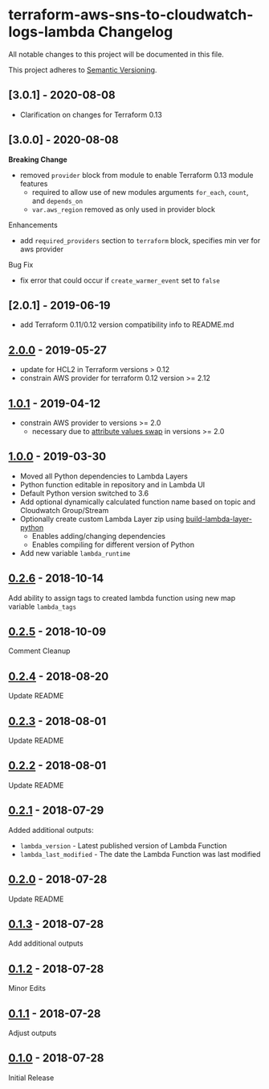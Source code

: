 # terraform-aws-sns-to-cloudwatch-logs-lambda Changelog

All notable changes to this project will be documented in this file.

This project adheres to [Semantic Versioning](http://semver.org/spec/v2.0.0.html).

## [3.0.1] - 2020-08-08

- Clarification on changes for Terraform 0.13

## [3.0.0] - 2020-08-08

**Breaking Change**

- removed `provider` block from module to enable Terraform 0.13 module features
  - required to allow use of new modules arguments `for_each`, `count`, and `depends_on`
  - `var.aws_region` removed as only used in provider block

Enhancements

- add `required_providers` section to `terraform` block, specifies min ver for aws provider

Bug Fix

- fix error that could occur if `create_warmer_event` set to `false`

## [2.0.1] - 2019-06-19

- add Terraform 0.11/0.12 version compatibility info to README.md

## [2.0.0] - 2019-05-27

- update for HCL2 in Terraform versions > 0.12
- constrain AWS provider for terraform 0.12 version >= 2.12

## [1.0.1] - 2019-04-12

- constrain AWS provider to versions >= 2.0
  - necessary due to [attribute values swap](https://www.terraform.io/docs/providers/aws/guides/version-2-upgrade.html#arn-and-layer_arn-attribute-value-swap) in versions >= 2.0

## [1.0.0] - 2019-03-30

- Moved all Python dependencies to Lambda Layers
- Python function editable in repository and in Lambda UI
- Default Python version switched to 3.6
- Add optional dynamically calculated function name based on topic and Cloudwatch Group/Stream
- Optionally create custom Lambda Layer zip using [build-lambda-layer-python](https://github.com/robertpeteuil/build-lambda-layer-python)
  - Enables adding/changing dependencies
  - Enables compiling for different version of Python
- Add new variable `lambda_runtime`

## [0.2.6] - 2018-10-14

Add ability to assign tags to created lambda function using new map variable `lambda_tags`

## [0.2.5] - 2018-10-09

Comment Cleanup

## [0.2.4] - 2018-08-20

Update README

## [0.2.3] - 2018-08-01

Update README

## [0.2.2] - 2018-08-01

Update README

## [0.2.1] - 2018-07-29

Added additional outputs:

- `lambda_version` - Latest published version of Lambda Function
- `lambda_last_modified` - The date the Lambda Function was last modified

## [0.2.0] - 2018-07-28

Update README

## [0.1.3] - 2018-07-28

Add additional outputs

## [0.1.2] - 2018-07-28

Minor Edits

## [0.1.1] - 2018-07-28

Adjust outputs

## [0.1.0] - 2018-07-28

Initial Release

[2.0.0]: https://github.com/robertpeteuil/terraform-aws-sns-to-cloudwatch-logs-lambda/compare/1.0.1...2.0.0
[1.0.1]: https://github.com/robertpeteuil/terraform-aws-sns-to-cloudwatch-logs-lambda/compare/1.0.0...1.0.1
[1.0.0]: https://github.com/robertpeteuil/terraform-aws-sns-to-cloudwatch-logs-lambda/compare/0.2.6...1.0.0
[0.2.6]: https://github.com/robertpeteuil/terraform-aws-sns-to-cloudwatch-logs-lambda/compare/0.2.5...0.2.6
[0.2.5]: https://github.com/robertpeteuil/terraform-aws-sns-to-cloudwatch-logs-lambda/compare/0.2.4...0.2.5
[0.2.4]: https://github.com/robertpeteuil/terraform-aws-sns-to-cloudwatch-logs-lambda/compare/0.2.3...0.2.4
[0.2.3]: https://github.com/robertpeteuil/terraform-aws-sns-to-cloudwatch-logs-lambda/compare/0.2.2...0.2.3
[0.2.2]: https://github.com/robertpeteuil/terraform-aws-sns-to-cloudwatch-logs-lambda/compare/0.2.1...0.2.2
[0.2.1]: https://github.com/robertpeteuil/terraform-aws-sns-to-cloudwatch-logs-lambda/compare/0.2.0...0.2.1
[0.2.0]: https://github.com/robertpeteuil/terraform-aws-sns-to-cloudwatch-logs-lambda/compare/0.1.3...0.2.0
[0.1.3]: https://github.com/robertpeteuil/terraform-aws-sns-to-cloudwatch-logs-lambda/compare/0.1.2...0.1.3
[0.1.2]: https://github.com/robertpeteuil/terraform-aws-sns-to-cloudwatch-logs-lambda/compare/0.1.1...0.1.2
[0.1.1]: https://github.com/robertpeteuil/terraform-aws-sns-to-cloudwatch-logs-lambda/compare/0.1.0...0.1.1
[0.1.0]: https://github.com/robertpeteuil/terraform-aws-sns-to-cloudwatch-logs-lambda/tree/0.1.0

